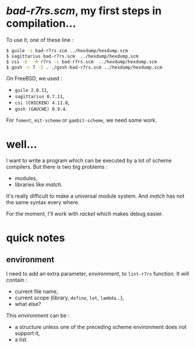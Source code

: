 # _bad-r7rs.scm_, my first steps in compilation...

To use it, one of these line :

```bash
$ guile -s bad-r7rs.scm ../hexdump/hexdump.scm
$ sagittarius bad-r7rs.scm  ../hexdump/hexdump.scm
$ csi -b  -R r7rs -s bad-r7rs.scm  ../hexdump/hexdump.scm
$ gosh -r 7 -I . ./gosh-bad-r7rs.scm ../hexdump/hexdump.scm
```
On FreeBSD, we used :

 - `guile 2.0.11`,
 - `sagittarius 0.7.11`,
 - `csi (CHICKEN) 4.11.0`,
 - `gosh (GAUCHE) 0.9.4`.

For `foment`, `mit-scheme` or `gambit-scheme`, we need some work.

# well...

I want to write a program which can be executed by a lot of scheme compilers. But there is two big problems :

 - modules,
 - libraries like _match_.

It's really difficult to make a universal module system. And _match_ has not the same syntax every where.

For the moment, I'll work with _racket_ which makes debug easier.

# quick notes

## environment

I need to add an extra parameter, _environment_, to `lint-r7rs` function. It will contain :

 - current file name,
 - current scope (library, `define`, `let`, `lambda`...),
 - what else?

This _environment_ can be :

 - a structure unless one of the preceding scheme environment does not support it,
 - a list.

